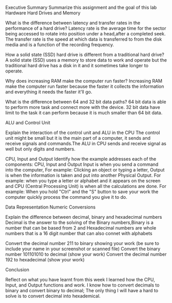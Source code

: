 Executive Summary
Summarize this assignment and the goal of this lab
Hardware
Hard Drives and Memory

What is the difference between latency and transfer rates in the performance of a hard drive?
Latency rate is the average time for the sector being accessed to rotate into position under a head,after a completed seek. The transfer rate is the speed at which data is transferred to from the disk media and is a function of the recording frequency.

How a solid state (SSD) hard drive is different from a traditional hard drive? 
A solid state (SSD) uses a memory to store data to work and operate but the traditional hard drive has a disk in it and it sometimes take longer to operate.  

Why does increasing RAM make the computer run faster? 
Increasing RAM make the computer run faster because the faster it collects the information and everything it needs the faster it'll go.

What is the difference between 64 and 32 bit data paths? 
64 bit data is able to perform more task and connect more with the device. 32 bit data have limit to the task it can perform because it is much smaller than 64 bit data.

ALU and Control Unit

Explain the interaction of the control unit and ALU in the CPU
The control unit might be small but it is the main part of a computer, it sends and receive signals and commands.The ALU in CPU sends and receive signal as well but only digits and numbers.

CPU, Input and Output 
Identify how the example addresses each of the components: CPU, Input and Output
Input is when you send a command into the computer, For example: Clicking an object or typing a letter, Output is when the information is taken and put into another Physical Output. For example: when you type a letter or alphabet and it appears on the screen and CPU (Central Processing Unit) is when all the calculations are done. For example: When you hold "Ctrl" and the "S" button to save your work the computer quickly process the command you give it to do. 

Data Representation
Numeric Conversions

Explain the difference between decimal, binary and hexadecimal numbers
Decimal is the answer to the solving of the Binary numbers,Binary is a number that can be based from 2 and Hexadecimal numbers are whole numbers that is a 16 digit number that can also connet with alphabets

Convert the decimal number 211 to binary showing your work (be sure to include your name in your screenshot or scanned file)
Convert the binary number 101101010 to decimal (show your work)
Convert the decimal number 192 to hexadecimal (show your work)

Conclusion

Reflect on what you have learnt from this week
I learned how the CPU, Input, and Output functions and work. I know how to convert decimals to binary and convert binary to decimal; The only thing I will have a hard to solve is to convert decimal into hexademical. 
